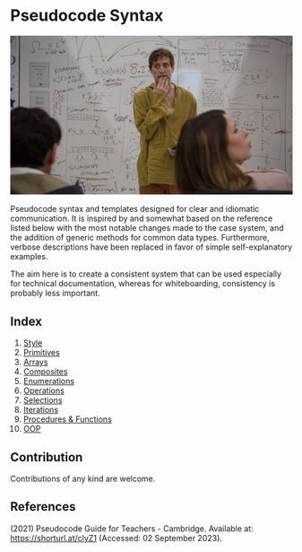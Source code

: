 # Pseudocode Syntax

<p align="center">
  <img src="./assets/landing.jpg" />
</p>

Pseudocode syntax and templates designed for clear and idiomatic communication. It is inspired by and somewhat based on the reference listed below with the most notable changes made to the case system, and the addition of generic methods for common data types. Furthermore, verbose descriptions have been replaced in favor of simple self-explanatory examples.

The aim here is to create a consistent system that can be used especially for technical documentation, whereas for whiteboarding, consistency is probably less important.

## Index

1. [Style](./eng/style.md)
2. [Primitives](./eng/primitives.md)
3. [Arrays](./eng/arrays.md)
4. [Composites](./eng/composites.md)
5. [Enumerations](./eng/enumerations.md)
6. [Operations](./eng/operations.md)
7. [Selections](./eng/selections.md)
8. [Iterations](./eng/iterations.md)
9. [Procedures & Functions](./eng/procedures_and_functions.md)
10. [OOP](./eng/oop.md)

## Contribution

Contributions of any kind are welcome.

## References

(2021) Pseudocode Guide for Teachers - Cambridge. Available at: https://shorturl.at/clyZ1 (Accessed: 02 September 2023). 
